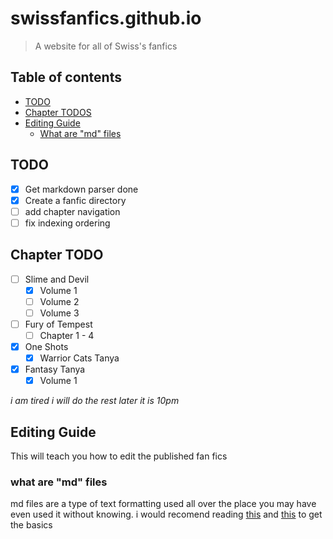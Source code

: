 # swissfanfics.github.io

> A website for all of Swiss's fanfics

## Table of contents

- [TODO](#todo)
- [Chapter TODOS](#chapter-todo)
- [Editing Guide](#editing-guide)
  - [What are "md" files](#what-are-md-files)


## TODO

* [x] Get markdown parser done
* [x] Create a fanfic directory
* [ ] add chapter navigation
* [ ] fix indexing ordering

## Chapter TODO

* [ ] Slime and Devil
  * [x] Volume 1
  * [ ] Volume 2
  * [ ] Volume 3
* [ ] Fury of Tempest
  * [ ] Chapter 1 - 4
* [x] One Shots
  * [x] Warrior Cats Tanya
* [x] Fantasy Tanya
  * [x] Volume 1

*i am tired i will do the rest later it is 10pm*

## Editing Guide

This will teach you how to edit the published fan fics

### what are "md" files

md files are a type of text formatting used all over the place you may have even used it without knowing. i would recomend reading [this](https://www.markdownguide.org/cheat-sheet/) and [this](https://commonmark.org/help/) to get the basics

